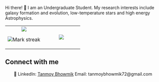 Hi there! 👋
I am an Undergraduate Student. My research interests include galaxy formation and evolution, low-temperature stars and high energy Astrophysics.

<table><tbody><tr border="none"><td width="50%" align="center">
<img align="center" src="https://readme-stats-fork-mauve.vercel.app/api/?username=tanmoyB24&theme=dark&show_icons=true&count_private=true">

<img alt="Mark streak" src="https://github-readme-streak-stats-five-roan.vercel.app?user=tanmoyB24&theme=dark"></td><td width="50%" align="center">
<img align="center" src="https://readme-stats-fork-mauve.vercel.app/api/top-langs/?username=tanmoyB24&theme=dark&hide_border=false&no-bg=true&no-frame=true&langs_count=6"></td></tr></tbody></table>

## Connect with me

<p align="center">🔗 LinkedIn: <a href="" target="_blank">Tanmoy Bhowmik</a> Email: tanmoybhowmik72@gmail.com</p>
